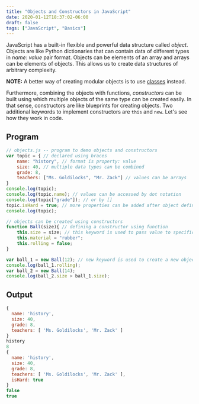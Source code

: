 ```yaml
---
title: "Objects and Constructors in JavaScript"
date: 2020-01-12T18:37:02-06:00
draft: false
tags: ["JavaScript", "Basics"]
---
```

JavaScript has a built-in flexible and powerful data structure called *object*.
Objects are like Python dictionaries that can contain data of different types in
*name: value* pair format. Objects can be elements of an array and arrays can be
elements of objects. This allows us to create data structures of arbitrary
complexity.

**NOTE:** A better way of creating modular objects is to use [classes](../b52) instead.

Furthermore, combining the objects with functions, *constructors* can be built using which multiple objects of the same type can be created easily. In that sense, constructors are like blueprints for creating objects. Two additional keywords to implement constructors are `this` and `new`.  Let's see how they
work in code.

## Program
```JavaScript
// objects.js -- program to demo objects and constructors
var topic = { // declared using braces
    name: "history", // format is property: value
    size: 40, // multiple data types can be combined
    grade: 8,
    teachers: ["Ms. Goldilocks", "Mr. Zack"] // values can be arrays
}
console.log(topic);
console.log(topic.name); // values can be accessed by dot notation
console.log(topic["grade"]); // or by [] 
topic.isHard = true; // more properties can be added after object definition
console.log(topic);

// objects can be created using constructors
function Ball(size){ // defining a constructor using function
    this.size = size; // this keyword is used to pass value to specific object
    this.material = "rubber";
    this.rolling = false;
}

var ball_1 = new Ball(12); // new keyword is used to create a new object
console.log(ball_1.rolling);
var ball_2 = new Ball(14);
console.log(ball_2.size > ball_1.size);
```

## Output
```JavaScript
{
  name: 'history',
  size: 40,
  grade: 8,
  teachers: [ 'Ms. Goldilocks', 'Mr. Zack' ]
}
history
8
{
  name: 'history',
  size: 40,
  grade: 8,
  teachers: [ 'Ms. Goldilocks', 'Mr. Zack' ],
  isHard: true
}
false
true
```
